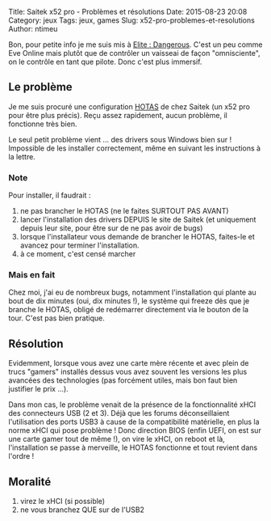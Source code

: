 Title: Saitek x52 pro - Problèmes et résolutions
Date: 2015-08-23 20:08
Category: jeux
Tags: jeux, games
Slug: x52-pro-problemes-et-resolutions
Author: ntimeu

Bon, pour petite info je me suis mis à
[Elite : Dangerous](https://www.elitedangerous.com/fr). C'est un peu comme Eve
Online mais plutôt que de contrôler un vaisseai de façon "omnisciente", on le
contrôle en tant que pilote. Donc c'est plus immersif.

## Le problème

Je me suis procuré une configuration [HOTAS](https://www.elitedangerous.com/fr)
de chez Saitek (un x52 pro pour être plus précis). Reçu assez rapidement, aucun
problème, il fonctionne très bien.

Le seul petit problème vient ... des drivers sous Windows bien sur ! Impossible
de les installer correctement, même en suivant les instructions à la lettre.

### Note

Pour installer, il faudrait :

1. ne pas brancher le HOTAS (ne le faites SURTOUT PAS AVANT)
2. lancer l'installation des drivers DEPUIS le site de Saitek (et uniquement
depuis leur site, pour être sur de ne pas avoir de bugs)
3. lorsque l'installateur vous demande de brancher le HOTAS, faites-le et
avancez pour terminer l'installation.
4. à ce moment, c'est censé marcher

### Mais en fait

Chez moi, j'ai eu de nombreux bugs, notamment l'installation qui plante au bout
de dix minutes (oui, dix minutes !), le système qui freeze dès que je branche
le HOTAS, obligé de redémarrer directement via le bouton de la tour. C'est pas
bien pratique.

## Résolution

Evidemment, lorsque vous avez une carte mère récente et avec plein de trucs
"gamers" installés dessus vous avez souvent les versions les plus avancées des
technologies (pas forcément utiles, mais bon faut bien justifier le prix ...).

Dans mon cas, le problème venait de la présence de la fonctionnalité xHCI des
connecteurs USB (2 et 3). Déjà que les forums déconseillaient l'utilisation des
ports USB3 à cause de la compatibilité matérielle, en plus la norme xHCI qui
pose problème ! Donc direction BIOS (enfin UEFI, on est sur une carte gamer
tout de même !), on vire le xHCI, on reboot et là, l'installation se passe à
merveille, le HOTAS fonctionne et tout revient dans l'ordre !

## Moralité

1. virez le xHCI (si possible)
2. ne vous branchez QUE sur de l'USB2
